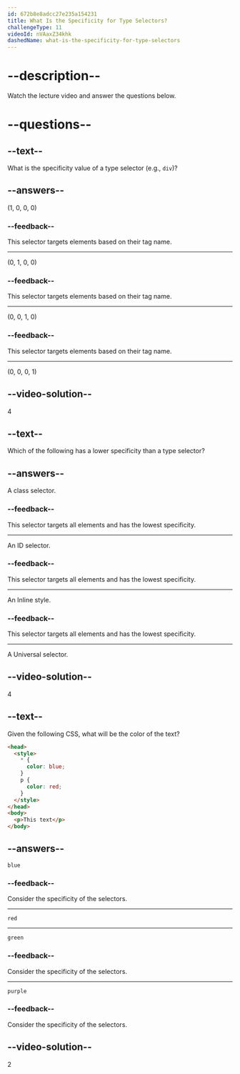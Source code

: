 ```yaml
---
id: 672b8e8adcc27e235a154231
title: What Is the Specificity for Type Selectors?
challengeType: 11
videoId: nVAaxZ34khk
dashedName: what-is-the-specificity-for-type-selectors
---
```


# --description--

Watch the lecture video and answer the questions below.

# --questions--

## --text--

What is the specificity value of a type selector (e.g., `div`)?

## --answers--

(1, 0, 0, 0)

### --feedback--

This selector targets elements based on their tag name.

---

(0, 1, 0, 0)

### --feedback--

This selector targets elements based on their tag name.

---

(0, 0, 1, 0)

### --feedback--

This selector targets elements based on their tag name.

---

(0, 0, 0, 1)

## --video-solution--

4

## --text--

Which of the following has a lower specificity than a type selector?

## --answers--

A class selector.

### --feedback--

This selector targets all elements and has the lowest specificity.

---

An ID selector.

### --feedback--

This selector targets all elements and has the lowest specificity.

---

An Inline style.

### --feedback--

This selector targets all elements and has the lowest specificity.

---

A Universal selector.

## --video-solution--

4

## --text--

Given the following CSS, what will be the color of the text?

```html
<head>
  <style>
    * {
      color: blue;
    }
    p {
      color: red;
    }
  </style>
</head>
<body>
  <p>This text</p>
</body>
```

## --answers--

`blue`

### --feedback--

Consider the specificity of the selectors.

---

`red`

---

`green`

### --feedback--

Consider the specificity of the selectors.

---

`purple`

### --feedback--

Consider the specificity of the selectors.

## --video-solution--

2
